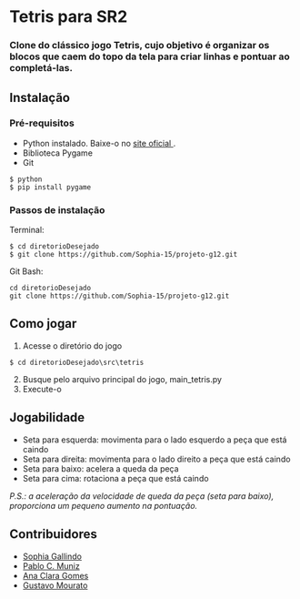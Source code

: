 # Tetris para SR2

### Clone do clássico jogo Tetris, cujo objetivo é organizar os blocos que caem do topo da tela para criar linhas e pontuar ao completá-las.

## Instalação

### Pré-requisitos
- Python instalado. Baixe-o no <a href="python.org"> site oficial </a>.
- Biblioteca Pygame
- Git
```windows
$ python
$ pip install pygame
```
### Passos de instalação
Terminal:
```git
$ cd diretorioDesejado
$ git clone https://github.com/Sophia-15/projeto-g12.git 
```
Git Bash:
```git
cd diretorioDesejado
git clone https://github.com/Sophia-15/projeto-g12.git
```

## Como jogar
1. Acesse o diretório do jogo
```windows
$ cd diretorioDesejado\src\tetris
```
2. Busque pelo arquivo principal do jogo, main_tetris.py
3. Execute-o

## Jogabilidade

- Seta para esquerda: movimenta para o lado esquerdo a peça que está caindo
- Seta para direita: movimenta para o lado direito a peça que está caindo
- Seta para baixo: acelera a queda da peça
- Seta para cima: rotaciona a peça que está caindo

*P.S.: a aceleração da velocidade de queda da peça (seta para baixo), proporciona um pequeno aumento na pontuação.*

## Contribuidores
- [Sophia Gallindo](https://github.com/Sophia-15)
- [Pablo C. Muniz](https://github.com/pcmuniz)
- [Ana Clara Gomes](https://github.com/Pandor4b)
- [Gustavo Mourato](https://github.com/gustavoyoq)